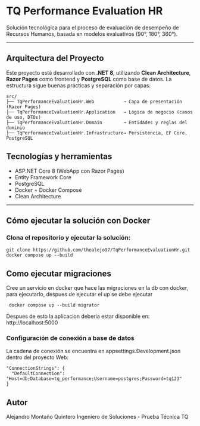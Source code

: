 # TQ Performance Evaluation HR

Solución tecnológica para el proceso de evaluación de desempeño de Recursos Humanos, basada en modelos evaluativos (90°, 180°, 360°).

---

## Arquitectura del Proyecto

Este proyecto está desarrollado con **.NET 8**, utilizando **Clean Architecture**, **Razor Pages** como frontend y **PostgreSQL** como base de datos. La estructura sigue buenas prácticas y separación por capas:
```
src/
├── TqPerformanceEvaluationHr.Web           → Capa de presentación (Razor Pages)
├── TqPerformanceEvaluationHr.Application   → Lógica de negocio (casos de uso, DTOs)
├── TqPerformanceEvaluationHr.Domain        → Entidades y reglas del dominio
├── TqPerformanceEvaluationHr.Infrastructure→ Persistencia, EF Core, PostgreSQL
```

## Tecnologías y herramientas

- ASP.NET Core 8 (WebApp con Razor Pages)
- Entity Framework Core
- PostgreSQL
- Docker + Docker Compose
- Clean Architecture

---

## Cómo ejecutar la solución con Docker

### Clona el repositorio y ejecutar la solución:

```
git clone https://github.com/thealejo97/TqPerformanceEvaluationHr.git
docker compose up --build
```
## Como ejecutar migraciones

Cree un servicio en docker que hace las migraciones en la db con docker, para ejecutarlo, despues de ejecutar el up se debe ejecutar
```
 docker compose up --build migrator
```

Despues de esto la aplicacion deberia estar disponible en:
http://localhost:5000

### Configuración de conexión a base de datos
La cadena de conexión se encuentra en appsettings.Development.json dentro del proyecto Web:

```
"ConnectionStrings": {
  "DefaultConnection": "Host=db;Database=tq_performance;Username=postgres;Password=tq123"
}
```


## Autor

Alejandro Montaño Quintero
Ingeniero de Soluciones - Prueba Técnica TQ